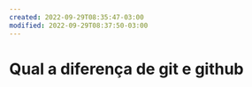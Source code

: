 ```yaml
---
created: 2022-09-29T08:35:47-03:00
modified: 2022-09-29T08:37:50-03:00
---
```


# Qual a diferença de git e github

